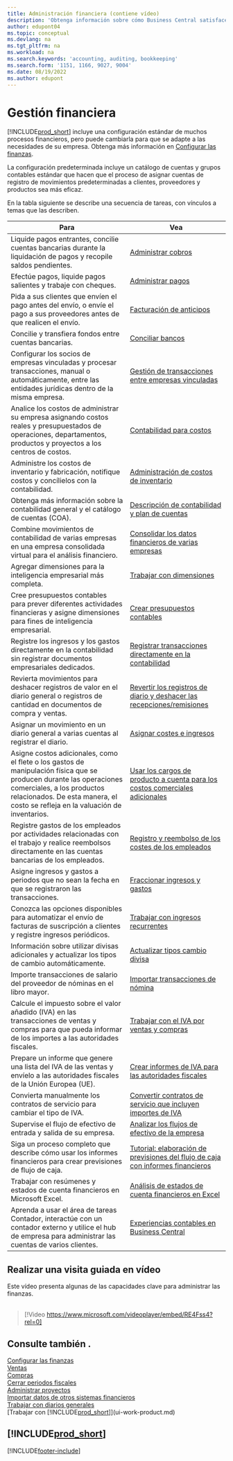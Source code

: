 ```yaml
---
title: Administración financiera (contiene vídeo)
description: 'Obtenga información sobre cómo Business Central satisface sus necesidades de gestión financiera, contabilidad, auditoría y teneduría de libros.'
author: edupont04
ms.topic: conceptual
ms.devlang: na
ms.tgt_pltfrm: na
ms.workload: na
ms.search.keywords: 'accounting, auditing, bookkeeping'
ms.search.form: '1151, 1166, 9027, 9004'
ms.date: 08/19/2022
ms.author: edupont
---
```

# <a name="financial-management"></a>Gestión financiera

[!INCLUDE[prod_short](includes/prod_short.md)] incluye una configuración estándar de muchos procesos financieros, pero puede cambiarla para que se adapte a las necesidades de su empresa. Obtenga más información en [Configurar las finanzas](finance-setup-finance.md).

La configuración predeterminada incluye un catálogo de cuentas y grupos contables estándar que hacen que el proceso de asignar cuentas de registro de movimientos predeterminadas a clientes, proveedores y productos sea más eficaz.  

En la tabla siguiente se describe una secuencia de tareas, con vínculos a temas que las describen.  

| Para | Vea |
| --- | --- |
| Liquide pagos entrantes, concilie cuentas bancarias durante la liquidación de pagos y recopile saldos pendientes. |[Administrar cobros](receivables-manage-receivables.md) |
| Efectúe pagos, liquide pagos salientes y trabaje con cheques. |[Administrar pagos](payables-manage-payables.md) |
|Pida a sus clientes que envíen el pago antes del envío, o envíe el pago a sus proveedores antes de que realicen el envío.|[Facturación de anticipos](finance-invoice-prepayments.md)|
| Concilie y transfiera fondos entre cuentas bancarias. |[Conciliar bancos](bank-manage-bank-accounts.md) |
|Configurar los socios de empresas vinculadas y procesar transacciones, manual o automáticamente, entre las entidades jurídicas dentro de la misma empresa.|[Gestión de transacciones entre empresas vinculadas](intercompany-manage.md)|
|Analice los costos de administrar su empresa asignando costos reales y presupuestados de operaciones, departamentos, productos y proyectos a los centros de costos.|[Contabilidad para costos](finance-manage-cost-accounting.md)|
|Administre los costos de inventario y fabricación, notifique costos y concílielos con la contabilidad.|[Administración de costos de inventario](finance-manage-inventory-costs.md)|
| Obtenga más información sobre la contabilidad general y el catálogo de cuentas (COA). |[Descripción de contabilidad y plan de cuentas](finance-general-ledger.md) |
|Combine movimientos de contabilidad de varias empresas en una empresa consolidada virtual para el análisis financiero.|[Consolidar los datos financieros de varias empresas](finance-consolidated-company-reporting.md)|
| Agregar dimensiones para la inteligencia empresarial más completa. |[Trabajar con dimensiones](finance-dimensions.md) |
| Cree presupuestos contables para prever diferentes actividades financieras y asigne dimensiones para fines de inteligencia empresarial. |[Crear presupuestos contables](finance-how-create-budgets.md) |
|Registre los ingresos y los gastos directamente en la contabilidad sin registrar documentos empresariales dedicados.|[Registrar transacciones directamente en la contabilidad](finance-how-post-transactions-directly.md)|
|Revierta movimientos para deshacer registros de valor en el diario general o registros de cantidad en documentos de compra y ventas. |[Revertir los registros de diario y deshacer las recepciones/remisiones](finance-how-reverse-journal-posting.md)|
|Asignar un movimiento en un diario general a varias cuentas al registrar el diario. |[Asignar costes e ingresos](year-allocate-costs-income.md) |
| Asigne costos adicionales, como el flete o los gastos de manipulación física que se producen durante las operaciones comerciales, a los productos relacionados. De esta manera, el costo se refleja en la valuación de inventarios. |[Usar los cargos de producto a cuenta para los costos comerciales adicionales](payables-how-assign-item-charges.md) |
|Registre gastos de los empleados por actividades relacionadas con el trabajo y realice reembolsos directamente en las cuentas bancarias de los empleados.|[Registro y reembolso de los costes de los empleados](finance-how-record-reimburse-employee-expenses.md)|
| Asigne ingresos y gastos a periodos que no sean la fecha en que se registraron las transacciones. |[Fraccionar ingresos y gastos](finance-how-defer-revenue-expenses.md)|
| Conozca las opciones disponibles para automatizar el envío de facturas de suscripción a clientes y registre ingresos periódicos. |[Trabajar con ingresos recurrentes](finance-recurring-invoicing.md)|
|Información sobre utilizar divisas adicionales y actualizar los tipos de cambio automáticamente. |[Actualizar tipos cambio divisa](finance-how-update-currencies.md)|
| Importe transacciones de salario del proveedor de nóminas en el libro mayor. |[Importar transacciones de nómina](finance-how-import-payroll-transactions.md)|
|Calcule el impuesto sobre el valor añadido (IVA) en las transacciones de ventas y compras para que pueda informar de los importes a las autoridades fiscales.|[Trabajar con el IVA por ventas y compras](finance-work-with-vat.md)|
|Prepare un informe que genere una lista del IVA de las ventas y envíelo a las autoridades fiscales de la Unión Europea (UE). | [Crear informes de IVA para las autoridades fiscales](finance-how-report-vat.md)|
|Convierta manualmente los contratos de servicio para cambiar el tipo de IVA.|[Convertir contratos de servicio que incluyen importes de IVA](service-how-to-convert-service-contracts.md)|
| Supervise el flujo de efectivo de entrada y salida de su empresa. |[Analizar los flujos de efectivo de la empresa](finance-analyze-cash-flow.md) |
|Siga un proceso completo que describe cómo usar los informes financieros para crear previsiones de flujo de caja.|[Tutorial: elaboración de previsiones del flujo de caja con informes financieros](walkthrough-making-cash-flow-forecasts-by-using-account-schedules.md)|
| Trabajar con resúmenes y estados de cuenta financieros en Microsoft Excel. |[Análisis de estados de cuenta financieros en Excel](finance-analyze-excel.md) |
|Aprenda a usar el área de tareas Contador, interactúe con un contador externo y utilice el hub de empresa para administrar las cuentas de varios clientes.|[Experiencias contables en Business Central](finance-accounting.md)|  

## <a name="take-a-video-tour"></a>Realizar una visita guiada en vídeo

Este vídeo presenta algunas de las capacidades clave para administrar las finanzas. <br><br>  

> [!Video https://www.microsoft.com/videoplayer/embed/RE4Fss4?rel=0]

## <a name="see-also"></a>Consulte también .

[Configurar las finanzas](finance-setup-finance.md)  
[Ventas](sales-manage-sales.md)  
[Compras](purchasing-manage-purchasing.md)  
[Cerrar periodos fiscales](year-close-years-periods.md)  
[Administrar proyectos](projects-manage-projects.md)  
[Importar datos de otros sistemas financieros](across-import-data-configuration-packages.md)  
[Trabajar con diarios generales](ui-work-general-journals.md)  
[Trabajar con [!INCLUDE[prod_short](includes/prod_short.md)]](ui-work-product.md)  

## [!INCLUDE[prod_short](includes/free_trial_md.md)]  

[!INCLUDE[footer-include](includes/footer-banner.md)]
